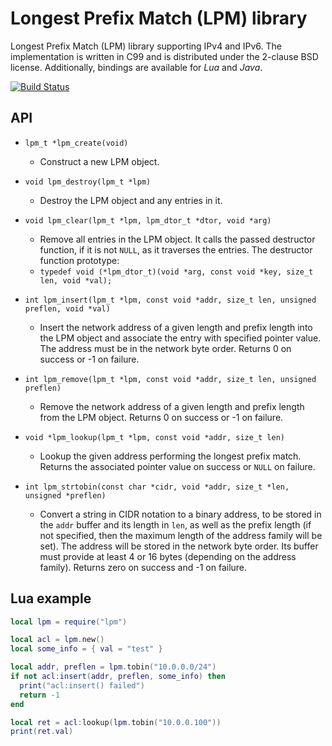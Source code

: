# Longest Prefix Match (LPM) library

Longest Prefix Match (LPM) library supporting IPv4 and IPv6.
The implementation is written in C99 and is distributed under the
2-clause BSD license.  Additionally, bindings are available for
*Lua* and *Java*.

[![Build Status](https://travis-ci.org/rmind/liblpm.svg?branch=master)](https://travis-ci.org/rmind/liblpm)

## API

* `lpm_t *lpm_create(void)`
  * Construct a new LPM object.

* `void lpm_destroy(lpm_t *lpm)`
  * Destroy the LPM object and any entries in it.

* `void lpm_clear(lpm_t *lpm, lpm_dtor_t *dtor, void *arg)`
  * Remove all entries in the LPM object.  It calls the passed destructor
  function, if it is not `NULL`, as it traverses the entries.  The destructor
  function prototype:
  * `typedef void (*lpm_dtor_t)(void *arg, const void *key, size_t len, void *val);`

* `int lpm_insert(lpm_t *lpm, const void *addr, size_t len, unsigned preflen, void *val)`
  * Insert the network address of a given length and prefix length into
  the LPM object and associate the entry with specified pointer value.
  The address must be in the network byte order.  Returns 0 on success
  or -1 on failure.

* `int lpm_remove(lpm_t *lpm, const void *addr, size_t len, unsigned preflen)`
  * Remove the network address of a given length and prefix length from
  the LPM object.  Returns 0 on success or -1 on failure.

* `void *lpm_lookup(lpm_t *lpm, const void *addr, size_t len)`
  * Lookup the given address performing the longest prefix match.
  Returns the associated pointer value on success or `NULL` on failure.

* `int lpm_strtobin(const char *cidr, void *addr, size_t *len, unsigned *preflen)`
  * Convert a string in CIDR notation to a binary address, to be stored in
  the `addr` buffer and its length in `len`, as well as the prefix length (if
  not specified, then the maximum length of the address family will be set).
  The address will be stored in the network byte order.  Its buffer must
  provide at least 4 or 16 bytes (depending on the address family).  Returns
  zero on success and -1 on failure.

## Lua example

```lua
local lpm = require("lpm")

local acl = lpm.new()
local some_info = { val = "test" }

local addr, preflen = lpm.tobin("10.0.0.0/24")
if not acl:insert(addr, preflen, some_info) then
  print("acl:insert() failed")
  return -1
end

local ret = acl:lookup(lpm.tobin("10.0.0.100"))
print(ret.val)
```
